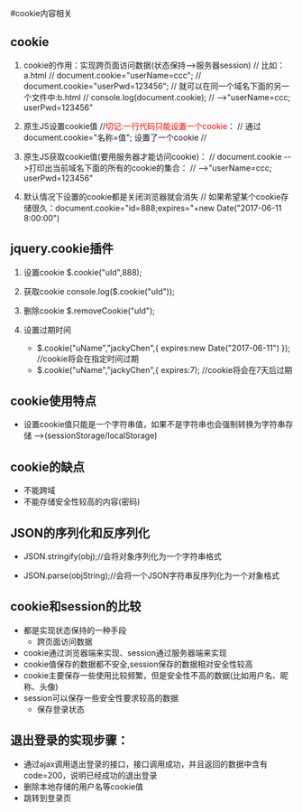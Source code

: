 #cookie内容相关


## cookie
1. cookie的作用：实现跨页面访问数据(状态保持-->服务器session)
    //      比如：a.html
    //              document.cookie="userName=ccc";
    //              document.cookie="userPwd=123456";
    //          就可以在同一个域名下面的另一个文件中:b.html
    //              console.log(document.cookie);
    //                      -->"userName=ccc; userPwd=123456"

2. 原生JS设置cookie值
    //<font color="red">切记:一行代码只能设置一个cookie</font>：
    //      通过document.cookie="名称=值";       设置了一个cookie
    //
3. 原生JS获取cookie值(要用服务器才能访问cookie)：
    //      document.cookie -->打印出当前域名下面的所有的cookie的集合：
    //                         -->"userName=ccc; userPwd=123456"

4. 默认情况下设置的cookie都是关闭浏览器就会消失
    //      如果希望某个cookie存储很久：document.cookie="id=888;expires="+new Date("2017-06-11 8:00:00")

## jquery.cookie插件
1. 设置cookie
    $.cookie("uId",888);

2. 获取cookie
    console.log($.cookie("uId"));

3. 删除cookie
    $.removeCookie("uId");

4. 设置过期时间
    - $.cookie("uName","jackyChen",{ expires:new Date("2017-06-11") });     //cookie将会在指定时间过期
    - $.cookie("uName","jackyChen",{ expires:7);    //cookie将会在7天后过期

## cookie使用特点
+ 设置cookie值只能是一个字符串值，如果不是字符串也会强制转换为字符串存储    -->(sessionStorage/localStorage)

## cookie的缺点
+ 不能跨域
+ 不能存储安全性较高的内容(密码)

## JSON的序列化和反序列化
+ JSON.stringify(obj);//会将对象序列化为一个字符串格式

+ JSON.parse(objString);//会将一个JSON字符串反序列化为一个对象格式

## cookie和session的比较
+ 都是实现状态保持的一种手段
    - 跨页面访问数据
+ cookie通过浏览器端来实现、session通过服务器端来实现
+ cookie值保存的数据都不安全,session保存的数据相对安全性较高
+ cookie主要保存一些使用比较频繁，但是安全性不高的数据(比如用户名、昵称、头像)
+ session可以保存一些安全性要求较高的数据
    - 保存登录状态

## 退出登录的实现步骤：
+ 通过ajax调用退出登录的接口，接口调用成功，并且返回的数据中含有code=200，说明已经成功的退出登录
+ 删除本地存储的用户名等cookie值
+ 跳转到登录页